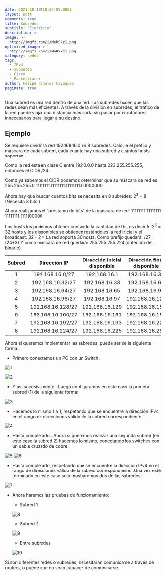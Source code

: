 ```yaml
---
date: 2021-10-18T18:07:05.000Z
layout: post
comments: true
title: Subredes
subtitle: 'Ejercicio'
description: >-
image: >-
  http://imgfz.com/i/MeRSkz1.png
optimized_image: >-
  http://imgfz.com/i/MeRSkz1.png
category: redes
tags:
  - IPv4
  - subneteo
  - Cisco
  - Packettracer
author: Felipe Canales Cayuqueo
paginate: true
---
```

Una subred es una red dentro de una red. Las subredes hacen que las redes sean más eficientes. A través de la división en subredes, el tráfico de la red puede viajar una distancia más corta sin pasar por enrutadores innecesarios para llegar a su destino.

## Ejemplo

Se requiere dividir la red 192.168.16.0 en 8 subredes. Calcule el prefijo y máscara de cada subred, cada cuánto hay una subred y cuántos hosts soportan.

Como la red está en clase C entre 192.0.0.0 hasta 223.255.255.255, entonces el CIDR /24.

Como ya sabemos el CIDR podemos determinar que su máscara de red es 255.255.255.0
11111111.11111111.11111111.00000000

Ahora hay que buscar cuantos bits se necesita en 8 subredes:
2<sup>3</sup> = 8 (Necesita 3 bits.)

Ahora realizamos el “préstamo de bits” de la máscara de red:
11111111 11111111 11111111 [111]00000

Los hosts los podemos obtener contando la cantidad de 0’s, es decir 5:
2<sup>5</sup> = 32 hosts y los disponibles se obtienen restándoles la red inicial y el broadcast:
32 – 2 = La red soporta 30 hosts.
Como prefijo quedará: /27 (24+3)
Y como máscara de red quedará: 255.255.255.224 (obtenido del binario)

| Subred | Dirección IP | Dirección inicial disponible | Dirección final disponible | Dirección broadcast | Máscara |
| :--------: | :--------: | :-------: | :-------: | :-------: | :-------: |
| 1 | 192.168.16.0/27 | 192.168.16.1 | 192.168.16.30 | 192.168.16.31 | 255.255.255.224 |
| 2 | 192.168.16.32/27 | 192.168.16.33 | 192.168.16.62 | 192.168.16.63 | 255.255.255.224 |
| 3 | 192.168.16.64/27 | 192.168.16.65 | 192.168.16.94 | 192.168.16.95 | 255.255.255.224 |
| 4 | 192.168.16.96/27 | 192.168.16.97 | 192.168.16.126 | 192.168.16.127 | 255.255.255.224 |
| 5 | 192.168.16.128/27 | 192.168.16.129 | 192.168.16.158 | 192.168.16.159 | 255.255.255.224 |
| 6 | 192.168.16.160/27 | 192.168.16.161 | 192.168.16.190 | 192.168.16.191 | 255.255.255.224 |
| 7 | 192.168.16.192/27 | 192.168.16.193 | 192.168.16.222 | 192.168.16.223 | 255.255.255.224 |
| 8 | 192.168.16.224/27 | 192.168.16.225 | 192.168.16.254 | 192.168.16.255 | 255.255.255.224 |

Ahora si queremos implementar las subredes, puede ser de la siguiente forma:

* Primero conectamos un PC con un Switch.

![1](http://imgfz.com/i/gZxY8HO.png)

![2](http://imgfz.com/i/yxpDnFA.png)

* Y así sucesivamente...Luego configuramos en este caso la primera subred (1) de la siguiente forma:

![3](http://imgfz.com/i/WP5MTOy.png)

* Hacemos lo mismo 1 a 1, respetando que se encuentre la dirección IPv4 en el rango de direcciones válido de la subred correspondiente.

![4](http://imgfz.com/i/OFwhqM0.png)

* Hasta completarlo...Ahora si queremos realizar una segunda subred (en este caso la subred 2) hacemos lo mismo, conectando los switches con un cable cruzado de cobre.

![5](http://imgfz.com/i/LvukGyb.png)
![6](http://imgfz.com/i/RMNhY4e.png)

* Hasta completarlo, respetando que se encuentre la dirección IPv4 en el rango de direcciones válido de la subred correspondiente...Una vez esté terminado en este caso solo mostraremos dos de las subredes:

![7](http://imgfz.com/i/MeRSkz1.png)

* Ahora haremos las pruebas de funcionamiento:

    * Subred 1
    
    ![8](http://imgfz.com/i/Nv4HqX9.png)
    
    * Subred 2
    
    ![9](http://imgfz.com/i/bCLQ0hZ.png)
    
    * Entre subredes
    
    ![10](http://imgfz.com/i/jhxLZiF.png)
    
Si son diferentes redes o subredes, necesitarán comunicarse a través de routers, o puede que no sean capaces de comunicarse.
